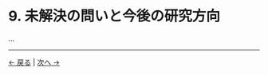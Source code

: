 # 9. 未解決の問いと今後の研究方向

...

---
<div class="navigation-links">
<a href="../08_意識の未来/" class="nav-link prev-link">← 戻る</a> | <a href="../10_歴史的背景/" class="nav-link next-link">次へ →</a>
</div>
